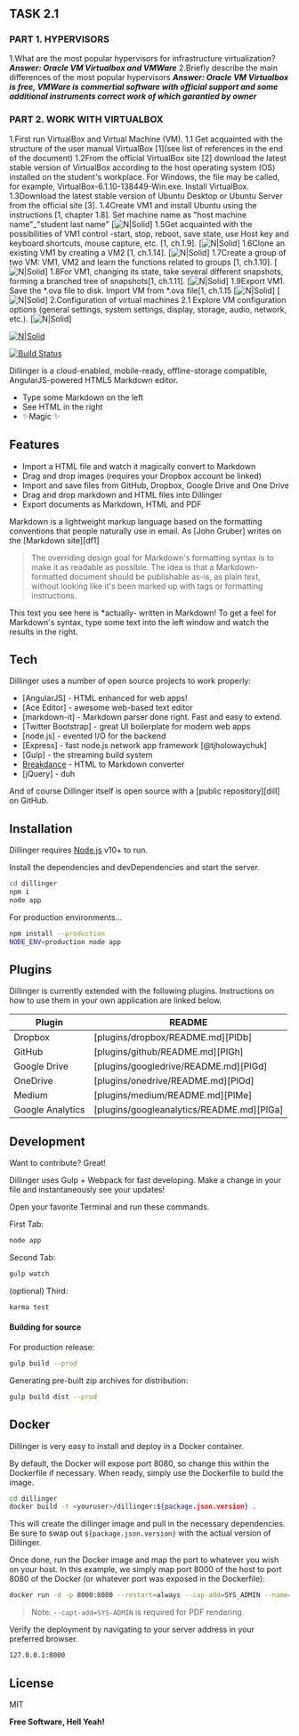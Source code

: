 # 
## TASK 2.1
### PART 1. HYPERVISORS
1.What are the most popular hypervisors for infrastructure virtualization?
    **_Answer: Oracle VM Virtualbox and VMWare_**
2.Briefly describe the main differences of the most popular hypervisors
**_Answer: Oracle VM Virtualbox is free, VMWare is commertial software with official support and some additional instruments correct work of which garantied by owner_**

### PART 2. WORK WITH VIRTUALBOX
1.First run VirtualBox and Virtual Machine (VM).
1.1 Get acquainted with the structure of the user manual VirtualBox [1](see list of references in the end of the document)
1.2From the official VirtualBox site [2] download the latest stable version of VirtualBox according to the host operating system (OS) installed on the student's workplace. For Windows, the file may be called, for example, VirtualBox-6.1.10-138449-Win.exe. Install VirtualBox.
1.3Download the latest stable version of Ubuntu Desktop or Ubuntu Server from the official site [3].
1.4Create VM1 and install Ubuntu using the instructions [1, chapter 1.8]. Set machine name as "host machine name"_"student last name"
[![N|Solid](./images/1_4.jpg)]
1.5Get acquainted with the possibilities of VM1 control -start, stop, reboot, save state, use Host key and keyboard shortcuts, mouse capture, etc. [1, ch.1.9].
[![N|Solid](./images/1_5.jpg)]
1.6Clone an existing VM1 by creating a VM2 [1, ch.1.14].
[![N|Solid](./images/1_6.jpg)]
1.7Create a group of two VM: VM1, VM2 and learn the functions related to groups [1, ch.1.10].
[![N|Solid](./images/1_7.jpg)]
1.8For VM1, changing its state, take several different snapshots, forming a branched tree of snapshots[1, ch.1.11].
[![N|Solid](./images/1_8.jpg)]
1.9Export VM1. Save the *.ova file to disk. Import VM from *.ova file[1, ch.1.15
[![N|Solid](./images/1_9.jpg)]
[![N|Solid](./images/1_91.jpg)]
2.Configuration of virtual machines
2.1 Explore VM configuration options (general settings, system settings, display, storage, audio, network, etc.).
[![N|Solid](./images/2_1.jpg)]







[![N|Solid](https://cldup.com/dTxpPi9lDf.thumb.png)](https://nodesource.com/products/nsolid)

[![Build Status](https://travis-ci.org/joemccann/dillinger.svg?branch=master)](https://travis-ci.org/joemccann/dillinger)

Dillinger is a cloud-enabled, mobile-ready, offline-storage compatible,
AngularJS-powered HTML5 Markdown editor.

- Type some Markdown on the left
- See HTML in the right
- ✨Magic ✨

## Features

- Import a HTML file and watch it magically convert to Markdown
- Drag and drop images (requires your Dropbox account be linked)
- Import and save files from GitHub, Dropbox, Google Drive and One Drive
- Drag and drop markdown and HTML files into Dillinger
- Export documents as Markdown, HTML and PDF

Markdown is a lightweight markup language based on the formatting conventions
that people naturally use in email.
As [John Gruber] writes on the [Markdown site][df1]

> The overriding design goal for Markdown's
> formatting syntax is to make it as readable
> as possible. The idea is that a
> Markdown-formatted document should be
> publishable as-is, as plain text, without
> looking like it's been marked up with tags
> or formatting instructions.

This text you see here is *actually- written in Markdown! To get a feel
for Markdown's syntax, type some text into the left window and
watch the results in the right.

## Tech

Dillinger uses a number of open source projects to work properly:

- [AngularJS] - HTML enhanced for web apps!
- [Ace Editor] - awesome web-based text editor
- [markdown-it] - Markdown parser done right. Fast and easy to extend.
- [Twitter Bootstrap] - great UI boilerplate for modern web apps
- [node.js] - evented I/O for the backend
- [Express] - fast node.js network app framework [@tjholowaychuk]
- [Gulp] - the streaming build system
- [Breakdance](https://breakdance.github.io/breakdance/) - HTML
to Markdown converter
- [jQuery] - duh

And of course Dillinger itself is open source with a [public repository][dill]
 on GitHub.

## Installation

Dillinger requires [Node.js](https://nodejs.org/) v10+ to run.

Install the dependencies and devDependencies and start the server.

```sh
cd dillinger
npm i
node app
```

For production environments...

```sh
npm install --production
NODE_ENV=production node app
```

## Plugins

Dillinger is currently extended with the following plugins.
Instructions on how to use them in your own application are linked below.

| Plugin | README |
| ------ | ------ |
| Dropbox | [plugins/dropbox/README.md][PlDb] |
| GitHub | [plugins/github/README.md][PlGh] |
| Google Drive | [plugins/googledrive/README.md][PlGd] |
| OneDrive | [plugins/onedrive/README.md][PlOd] |
| Medium | [plugins/medium/README.md][PlMe] |
| Google Analytics | [plugins/googleanalytics/README.md][PlGa] |

## Development

Want to contribute? Great!

Dillinger uses Gulp + Webpack for fast developing.
Make a change in your file and instantaneously see your updates!

Open your favorite Terminal and run these commands.

First Tab:

```sh
node app
```

Second Tab:

```sh
gulp watch
```

(optional) Third:

```sh
karma test
```

#### Building for source

For production release:

```sh
gulp build --prod
```

Generating pre-built zip archives for distribution:

```sh
gulp build dist --prod
```

## Docker

Dillinger is very easy to install and deploy in a Docker container.

By default, the Docker will expose port 8080, so change this within the
Dockerfile if necessary. When ready, simply use the Dockerfile to
build the image.

```sh
cd dillinger
docker build -t <youruser>/dillinger:${package.json.version} .
```

This will create the dillinger image and pull in the necessary dependencies.
Be sure to swap out `${package.json.version}` with the actual
version of Dillinger.

Once done, run the Docker image and map the port to whatever you wish on
your host. In this example, we simply map port 8000 of the host to
port 8080 of the Docker (or whatever port was exposed in the Dockerfile):

```sh
docker run -d -p 8000:8080 --restart=always --cap-add=SYS_ADMIN --name=dillinger <youruser>/dillinger:${package.json.version}
```

> Note: `--capt-add=SYS-ADMIN` is required for PDF rendering.

Verify the deployment by navigating to your server address in
your preferred browser.

```sh
127.0.0.1:8000
```

## License

MIT

**Free Software, Hell Yeah!**


